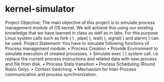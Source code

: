 # kernel-simulator
Project Objective:
The main objective of this project is to simulate process management module of OS kernel. We
will achieve this using our existing knowledge that we have learned in class as well as in labs.
For this purpose Linux system calls such as fork ( ) , pipe( ), wait( ), signal( ) and alarm( ) can be
used.
Project Statement:
You have to simulate following functions of Process management module:
• Process Creation
• Provide Environment to simulate execution of created processes.
• Simulate exec ( ) system call. i.e. replace the current process instructions and related data
with new process and file from disk.
• Process State transition
• Process Scheduling (Round Robin Only).
• Context Switching.
• Mechanism for Inter-Process communication and process synchronization.
